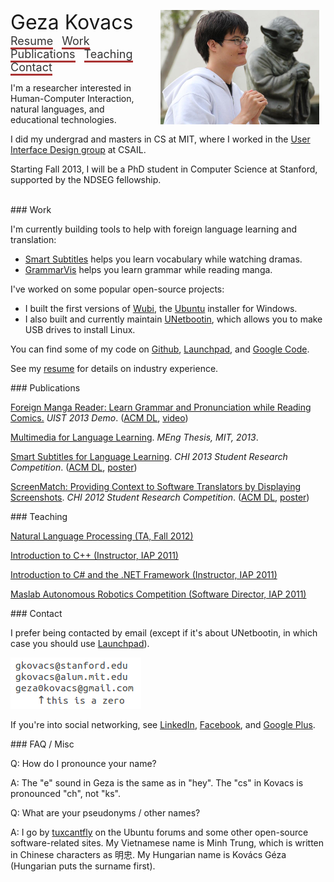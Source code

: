 <style>
.header {
  font-size: 18px;
  vertical-align: middle;
  margin-right: 10px;
  color: #333333;
  text-decoration: none;
  border-bottom: 3px solid #AA3333;
}
</style>

<img src="geza.png" style="float: right; margin-left: 10px; margin-right: 10px"></img>

<div>
<span style="font-size: 32px; vertical-align: middle; margin-right: 30px">Geza Kovacs</span>
<a href="resume.pdf"    class="header">Resume</a>
<a href="#work"         class="header">Work</a>
<a href="#publications" class="header">Publications</a>
<a href="#teaching"     class="header">Teaching</a>
<a href="#contact"      class="header">Contact</a>
</div>

I'm a researcher interested in Human-Computer Interaction, natural languages, and educational technologies.

I did my undergrad and masters in CS at MIT, where I worked in the [User Interface Design group](http://groups.csail.mit.edu/uid/) at CSAIL.

Starting Fall 2013, I will be a PhD student in Computer Science at Stanford, supported by the NDSEG fellowship.

<br/>

<a name="work"/>
### Work

I'm currently building tools to help with foreign language learning and translation:

* [Smart Subtitles](http://smartsubs.csail.mit.edu) helps you learn vocabulary while watching dramas.
* [GrammarVis](http://grammarvis.csail.mit.edu) helps you learn grammar while reading manga.

I've worked on some popular open-source projects:

* I built the first versions of [Wubi](http://wubi.sourceforge.net/), the [Ubuntu](http://www.ubuntu.com/) installer for Windows.
* I also built and currently maintain [UNetbootin](http://unetbootin.sourceforge.net/), which allows you to make USB drives to install Linux.

You can find some of my code on [Github](http://github.com/gkovacs), [Launchpad](http://launchpad.net/~gezakovacs), and [Google Code](http://code.google.com/u/115256740026582893742/).

See my [resume](resume.pdf) for details on industry experience.

<a name="publications"/>
### Publications

[Foreign Manga Reader: Learn Grammar and Pronunciation while Reading Comics.](http://groups.csail.mit.edu/uid/other-pubs/uist2013-mangareader.pdf) *UIST 2013 Demo*. ([ACM DL](http://dl.acm.org/citation.cfm?id=2514931), [video](http://www.youtube.com/watch?v=uz76ryyKc0A))

[Multimedia for Language Learning](http://groups.csail.mit.edu/uid/other-pubs/gkovacs-meng-thesis.pdf). *MEng Thesis, MIT, 2013*.

[Smart Subtitles for Language Learning](http://groups.csail.mit.edu/uid/other-pubs/chi2013-smartsubs.pdf). *CHI 2013 Student Research Competition*. ([ACM DL](http://dl.acm.org/citation.cfm?id=2479499), [poster](http://groups.csail.mit.edu/uid/other-pubs/chi2013-smartsubs-poster.pdf))

[ScreenMatch: Providing Context to Software Translators by Displaying Screenshots](http://groups.csail.mit.edu/uid/other-pubs/chi2012-screenshots-for-translation-context.pdf). *CHI 2012 Student Research Competition*. ([ACM DL](http://dl.acm.org/citation.cfm?id=2212458), [poster](http://groups.csail.mit.edu/uid/other-pubs/chi2012-screenshots-for-translation-context-poster.pdf))

<a name="teaching"/>
### Teaching

[Natural Language Processing (TA, Fall 2012)](http://web.mit.edu/6.863/www/fall2012/)

[Introduction to C++ (Instructor, IAP 2011)](http://ocw.mit.edu/courses/electrical-engineering-and-computer-science/6-096-introduction-to-c-january-iap-2011/)

[Introduction to C# and the .NET Framework (Instructor, IAP 2011)](http://iap-csharp.github.com/)

[Maslab Autonomous Robotics Competition (Software Director, IAP 2011)](http://maslab.mit.edu/2011/wiki/Maslab_2011)

<a name="contact"/>
### Contact

I prefer being contacted by email (except if it's about UNetbootin, in which case you should use [Launchpad](https://launchpad.net/unetbootin)).

<a href="http://mailhide.recaptcha.net/d?k=01MD79eS6fZEZmWjK6-0Glug==&c=2irEYBIiPVAay_dxdqlOocX4GmD7ssuBeGFr44MUN9I=" target="_blank" onclick="window.open('http://mailhide.recaptcha.net/d?k=01MD79eS6fZEZmWjK6-0Glug==&c=2irEYBIiPVAay_dxdqlOocX4GmD7ssuBeGFr44MUN9I=', '', 'toolbar=0,scrollbars=0,location=0,statusbar=0,menubar=0,resizable=0,width=500,height=300'); return false;"><img src="mail.png" alt="click to reveal mail" title="click to reveal mail" /></a>

If you're into social networking, see [LinkedIn](http://www.linkedin.com/pub/geza-kovacs/10/189/1), [Facebook](http://www.facebook.com/gkovacs), and [Google Plus](https://plus.google.com/115256740026582893742).

<a name="faq"/>
### FAQ / Misc

Q: How do I pronounce your name?

A: The "e" sound in Geza is the same as in "hey". The "cs" in Kovacs is pronounced "ch", not "ks".

Q: What are your pseudonyms / other names?

A: I go by [tuxcantfly](http://ubuntuforums.org/member.php?u=79823) on the Ubuntu forums and some other open-source software-related sites. My Vietnamese name is Minh Trung, which is written in Chinese characters as 明忠. My Hungarian name is Kovács Géza (Hungarian puts the surname first).
